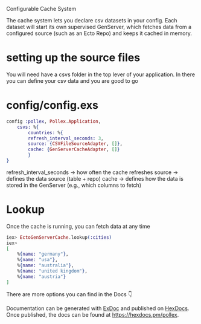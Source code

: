 Configurable Cache System

The cache system lets you declare csv datasets in your config. Each dataset will start its own supervised GenServer, which fetches data from a configured source (such as an Ecto Repo) and keeps it cached in memory.

# setting up the source files

You will need have a csvs folder in the top lever of your application.
In there you can define your csv data and you are good to go

# config/config.exs

```elixir
config :pollex, Pollex.Application,
    csvs: %{
        countries: %{
        refresh_interval_seconds: 3,
        source: {CSVFileSourceAdapter, []},
        cache: {GenServerCacheAdapter, []}
        }
}
```

refresh_interval_seconds → how often the cache refreshes
source → defines the data source (table + repo)
cache → defines how the data is stored in the GenServer (e.g., which columns to fetch)

# Lookup

Once the cache is running, you can fetch data at any time

```elixir
iex> EctoGenServerCache.lookup(:cities)
iex>
[
    %{name: "germany"},
    %{name: "usa"},
    %{name: "australia"},
    %{name: "united kingdom"},
    %{name: "austria"}
]
```

There are more options you can find in the Docs 👇

Documentation can be generated with [ExDoc](https://github.com/elixir-lang/ex_doc)
and published on [HexDocs](https://hexdocs.pm). Once published, the docs can
be found at <https://hexdocs.pm/pollex>.